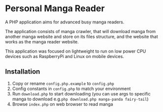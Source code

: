 # Personal Manga Reader
A PHP application aims for advanced busy manga readers.

The application consists of manga crawler, that will download manga from another manga website and store on its files structure, and the website that works as the manga reader website.

This application was focused on lightweight to run on low power CPU devices such as RaspberryPi and Linux on mobile devices.

## Installation
1. Copy or rename `config.php.example` to `config.php`
1. Config constants in `config.php` to match your environment
1. Run `download.php` to start downloading  (you can use args to specific manga to download e.g.`php download.php manga-panda fairy-tail`)
1. Browse `index.php` on web browser to read manga
